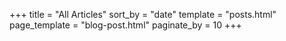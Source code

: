 +++
title = "All Articles"
sort_by = "date"
template = "posts.html"
page_template = "blog-post.html"
paginate_by = 10
+++